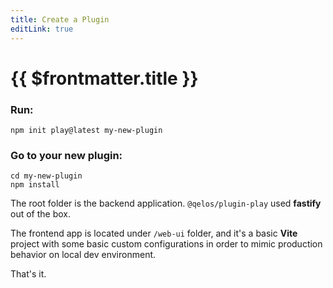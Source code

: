 ```yaml
---
title: Create a Plugin
editLink: true
---
```


# {{ $frontmatter.title }}


### Run:
```shell
npm init play@latest my-new-plugin
```

### Go to your new plugin:
```shell
cd my-new-plugin
npm install
```

The root folder is the backend application.
`@qelos/plugin-play` used **fastify** out of the box.

The frontend app is located under `/web-ui` folder, and it's a basic **Vite** project with some basic custom configurations in order to mimic production behavior on local dev environment.

That's it.